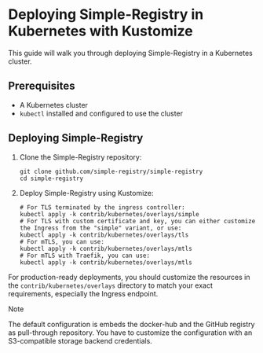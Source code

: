 # Deploying Simple-Registry in Kubernetes with Kustomize

This guide will walk you through deploying Simple-Registry in a Kubernetes cluster.

## Prerequisites

- A Kubernetes cluster
- `kubectl` installed and configured to use the cluster

## Deploying Simple-Registry

1. Clone the Simple-Registry repository:

    ```shell
    git clone github.com/simple-registry/simple-registry
    cd simple-registry
    ```

2. Deploy Simple-Registry using Kustomize:

    ```shell
    # For TLS terminated by the ingress controller:
    kubectl apply -k contrib/kubernetes/overlays/simple
    # For TLS with custom certificate and key, you can either customize the Ingress from the "simple" variant, or use:
    kubectl apply -k contrib/kubernetes/overlays/tls
    # For mTLS, you can use:
    kubectl apply -k contrib/kubernetes/overlays/mtls
    # For mTLS with Traefik, you can use:
    kubectl apply -k contrib/kubernetes/overlays/mtls
    ```

For production-ready deployments, you should customize the resources in the `contrib/kubernetes/overlays` directory to
match your exact requirements, especially the Ingress endpoint.

> [!NOTE]
> The default configuration is embeds the docker-hub and the GitHub registry as pull-through repository.
> You have to customize the configuration with an S3-compatible storage backend credentials.
